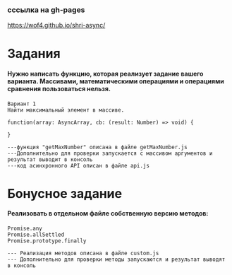 
### сссылка на gh-pages 
https://wof4.github.io/shri-async/


# Задания
#### Нужно написать функцию, которая реализует задание вашего варианта. Массивами, математическими операциями и операциями сравнения пользоваться нельзя.


```
Вариант 1
Найти максимальный элемент в массиве.

function(array: AsyncArray, cb: (result: Number) => void) {

}

---функция "getMaxNumber" описана в файле getMaxNumber.js
---Дополнительно для проверки запускается с массивом аргументов и результат выводит в консоль
---код асинхронного API описан в файле api.js
```

# Бонусное задание
#### Реализовать в отдельном файле собственную версию методов:
```
Promise.any
Promise.allSettled
Promise.prototype.finally

--- Реализация методов описана в файле custom.js 
--- Дополнительно для проверки методы запускаются и результат выводят в консоль
```